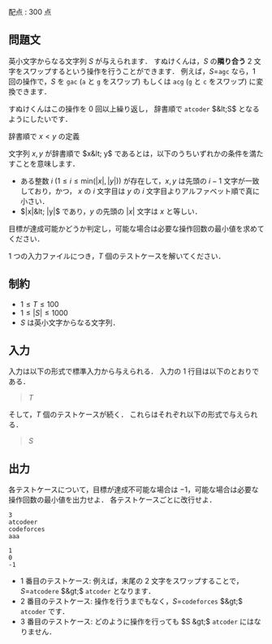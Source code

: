 配点 : $300$ 点

## 問題文

英小文字からなる文字列 $S$ が与えられます．
すぬけくんは，$S$ の**隣り合う** $2$ 文字をスワップするという操作を行うことができます．
例えば，$S=$`agc` なら，$1$ 回の操作で，$S$ を `gac` (`a` と `g` をスワップ) もしくは `acg` (`g` と `c` をスワップ) に変換できます．

すぬけくんはこの操作を $0$ 回以上繰り返し，
辞書順で `atcoder` $&lt;S$ となるようにしたいです．

辞書順で $x< y$ の定義

文字列 $x,y$ が辞書順で $x&lt; y$ であるとは，以下のうちいずれかの条件を満たすことを意味します．

- ある整数 $i$ ($1 \leq i \leq \mathrm{min}(|x|,|y|)$) が存在して，$x,y$ は先頭の $i-1$ 文字が一致しており，かつ，
$x$ の $i$ 文字目は $y$ の $i$ 文字目よりアルファベット順で真に小さい．
- $|x|&lt; |y|$ であり，$y$ の先頭の $|x|$ 文字は $x$ と等しい．

目標が達成可能かどうか判定し，可能な場合は必要な操作回数の最小値を求めてください．

$1$ つの入力ファイルにつき，$T$ 個のテストケースを解いてください．

## 制約

- $1 \leq T \leq 100$
- $1 \leq |S| \leq 1000$
- $S$ は英小文字からなる文字列．

## 入力

入力は以下の形式で標準入力から与えられる．
入力の $1$ 行目は以下のとおりである．

> $T$

そして，$T$ 個のテストケースが続く．
これらはそれぞれ以下の形式で与えられる．

> $S$

## 出力

各テストケースについて，目標が達成不可能な場合は $-1$，可能な場合は必要な操作回数の最小値を出力せよ．
各テストケースごとに改行せよ．

```input1
3
atcodeer
codeforces
aaa
```

```output1
1
0
-1
```

- $1$ 番目のテストケース: 例えば，末尾の $2$ 文字をスワップすることで，$S=$`atcodere` $&gt;$ `atcoder` となります．
- $2$ 番目のテストケース: 操作を行うまでもなく，$S=$`codeforces` $&gt;$ `atcoder` です．
- $3$ 番目のテストケース: どのように操作を行っても $S &gt;$ `atcoder` にはなりません．